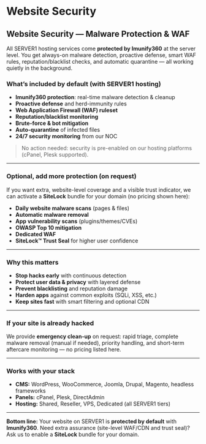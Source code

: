 # Website Security

## Website Security — Malware Protection & WAF

All SERVER1 hosting services come **protected by Imunify360** at the server level. You get always-on malware detection, proactive defense, smart WAF rules, reputation/blacklist checks, and automatic quarantine — all working quietly in the background.

### What’s included by default (with SERVER1 hosting)

* **Imunify360 protection**: real-time malware detection & cleanup
* **Proactive defense** and herd-immunity rules
* **Web Application Firewall (WAF) ruleset**
* **Reputation/blacklist monitoring**
* **Brute-force & bot mitigation**
* **Auto-quarantine** of infected files
* **24/7 security monitoring** from our NOC

> No action needed: security is pre-enabled on our hosting platforms (cPanel, Plesk supported).

***

### Optional, add more protection (on request)

If you want extra, website-level coverage and a visible trust indicator, we can activate a **SiteLock** bundle for your domain (no pricing shown here):

* **Daily website malware scans** (pages & files)
* **Automatic malware removal**
* **App vulnerability scans** (plugins/themes/CVEs)
* **OWASP Top 10 mitigation**
* **Dedicated WAF**
* **SiteLock™ Trust Seal** for higher user confidence

***

### Why this matters

* **Stop hacks early** with continuous detection
* **Protect user data & privacy** with layered defense
* **Prevent blacklisting** and reputation damage
* **Harden apps** against common exploits (SQLi, XSS, etc.)
* **Keep sites fast** with smart filtering and optional CDN

***

### If your site is already hacked

We provide **emergency clean-up** on request: rapid triage, complete malware removal (manual if needed), priority handling, and short-term aftercare monitoring — no pricing listed here.

***

### Works with your stack

* **CMS:** WordPress, WooCommerce, Joomla, Drupal, Magento, headless frameworks
* **Panels:** cPanel, Plesk, DirectAdmin
* **Hosting:** Shared, Reseller, VPS, Dedicated (all SERVER1 tiers)

***

**Bottom line:** Your website on SERVER1 is **protected by default** with **Imunify360**. Need extra assurance (site-level WAF/CDN and trust seal)? Ask us to enable a **SiteLock** bundle for your domain.
